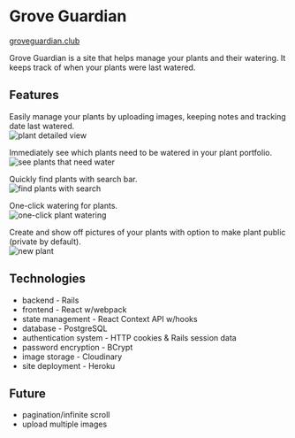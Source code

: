# Grove Guardian

[groveguardian.club](http://www.groveguardian.club)

Grove Guardian is a site that helps manage your plants and their watering.  It keeps track of when your plants were last watered.

## Features
Easily manage your plants by uploading images, keeping notes and tracking date last watered.  
<img src="https://res.cloudinary.com/diekjezbk/image/upload/v1594160035/grove%20guardian%20readme/plant_detailed_view.png"
      alt="plant detailed view" />

Immediately see which plants need to be watered in your plant portfolio.  
<img src="https://res.cloudinary.com/diekjezbk/image/upload/v1594157900/grove%20guardian%20readme/see_plants_that_need_water.png"
      alt="see plants that need water" />

Quickly find plants with search bar.  
<img src="https://res.cloudinary.com/diekjezbk/image/upload/v1594159448/grove%20guardian%20readme/find_plants_with_search.png"
      alt="find plants with search" />

One-click watering for plants.  
<img src="https://res.cloudinary.com/diekjezbk/image/upload/v1594159765/grove%20guardian%20readme/plant_water_before_after.png"
      alt="one-click plant watering" />

Create and show off pictures of your plants with option to make plant public (private by default).  
<img src="https://res.cloudinary.com/diekjezbk/image/upload/v1594157154/grove%20guardian%20readme/plant_new.png"
      alt="new plant" />


## Technologies
- backend - Rails  
- frontend - React w/webpack  
- state management - React Context API w/hooks  
- database - PostgreSQL  
- authentication system - HTTP cookies & Rails session data  
- password encryption - BCrypt  
- image storage - Cloudinary  
- site deployment - Heroku  


## Future
- pagination/infinite scroll  
- upload multiple images  
